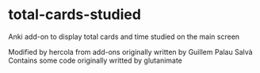 # total-cards-studied
Anki add-on to display total cards and time studied on the main screen

Modified by hercola from add-ons originally written by Guillem Palau Salvà  
Contains some code originally writted by glutanimate
